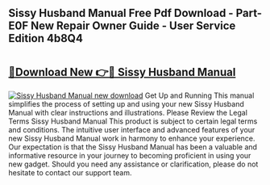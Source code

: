 ## Sissy Husband Manual Free Pdf Download - Part-E0F New Repair Owner Guide - User Service Edition 4b8Q4

# <h2><a href="http://bc7643.oget.top/?id=Sissy+Husband+Manual">🔗Download New 👉🔴 Sissy Husband Manual</a></h2>

[![Sissy Husband Manual new download](https://i.imgur.com/5g1atiW.png)](http://bc7643.oget.top/?id=Sissy+Husband+Manual)
Get Up and Running This manual simplifies the process of setting up and using your new Sissy Husband Manual with clear instructions and illustrations. Please Review the Legal Terms Sissy Husband Manual This product is subject to certain legal terms and conditions. The intuitive user interface and advanced features of your new Sissy Husband Manual work in harmony to enhance your experience. Our expectation is that the Sissy Husband Manual has been a valuable and informative resource in your journey to becoming proficient in using your new gadget. Should you need any assistance or clarification, please do not hesitate to contact our support team.
